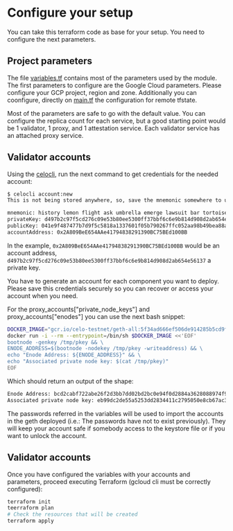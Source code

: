 # Configure your setup

You can take this terraform code as base for your setup. You need to configure the next parameters.

## Project parameters

The file [variables.tf](./variables.tf) contains most of the parameters used by the module. The first parameters to configure are the Google Cloud parameters. Please configure your GCP project, region and zone. Additionally you can coonfigure, directly on [main.tf](./main.tf) the configuration for remote tfstate.

Most of the parameters are safe to go with the default value. You can configure the replica count for each service, but a good starting point would be 1 validator, 1 proxy, and 1 attestation service. Each validator service has an attached proxy service.

## Validator accounts

Using the [celocli](https://www.npmjs.com/package/@celo/celocli), run the next command to get credentials for the needed account:

```bash
$ celocli account:new
This is not being stored anywhere, so, save the mnemonic somewhere to use this account at a later point

mnemonic: history lemon flight ask umbrella emerge lawsuit bar tortoise demand oak brave together kiss dance filter yellow scheme check victory also daring reward uphold
privateKey: d497b2c97f5cd276c09e53b80ee5300ff37bbf6c6e9b814d908d2ab654e56137
publicKey: 041e9f487477b7d9f5c5818a1337601f05b790267ffc052aa98b49bea88a920bb2667aea5c99b47718da9198645669d6fa3643e547b9e2e1d386c4d9ee300db0cd
accountAddress: 0x2A809BeE654AAe41794838291390BC75BEd100BB
```

In the example, `0x2A809BeE654AAe41794838291390BC75BEd100BB` would be an account address, `d497b2c97f5cd276c09e53b80ee5300ff37bbf6c6e9b814d908d2ab654e56137` a private key.

You have to generate an account for each component you want to deploy. Please save this credentials securely so you can recover or access your account when you need.

For the proxy_accounts["private_node_keys"] and proxy_accounts["enodes"] you can use the next bash snippet:

```bash
DOCKER_IMAGE="gcr.io/celo-testnet/geth-all:5f34ad666ef506de914285b5cd9f7ffe88eaed68"
docker run -i --rm --entrypoint=/bin/sh $DOCKER_IMAGE <<'EOF'
bootnode -genkey /tmp/pkey && \
ENODE_ADDRESS=$(bootnode -nodekey /tmp/pkey -writeaddress) && \
echo "Enode Address: ${ENODE_ADDRESS}" && \
echo "Associated private node key: $(cat /tmp/pkey)"
EOF
```

Which should return an output of the shape:

```bash
Enode Address: bcd2cabf722abe26f2d3bb7dd02bd2bc0e94f0d2884a3628088974f96a7636abe189771fa3d40ae929dfe3e08ccaf1eca2c1063ce57411f430c96ec3faacbca6
Associated private node key: eb99dc2de55a5253dd2834411c2795050e8cb67ac3b6482352aa26b99778eabc
```

The passwords referred in the variables will be used to import the accounts in the geth deployed (i.e.: The passwords have not to exist previously). They will keep your account safe if somebody access to the keystore file or if you want to unlock the account.

## Validator accounts

Once you have configured the variables with your accounts and parameters, proceed executing Terraform (gcloud cli must be correctly configured):

```bash
terraform init
teerraform plan
# Check the resources that will be created
terraform apply
```
